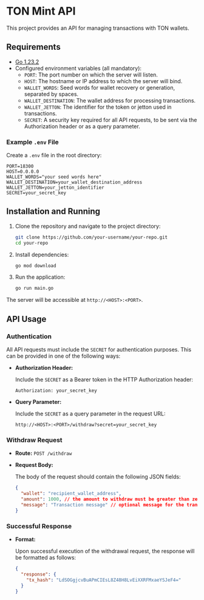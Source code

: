 # TON Mint API

This project provides an API for managing transactions with TON wallets.

## Requirements

- [Go 1.23.2](https://golang.org/dl/)
- Configured environment variables (all mandatory):
  - `PORT`: The port number on which the server will listen.
  - `HOST`: The hostname or IP address to which the server will bind.
  - `WALLET_WORDS`: Seed words for wallet recovery or generation, separated by spaces.
  - `WALLET_DESTINATION`: The wallet address for processing transactions.
  - `WALLET_JETTON`: The identifier for the token or jetton used in transactions.
  - `SECRET`: A security key required for all API requests, to be sent via the Authorization header or as a query parameter.

### Example `.env` File

Create a `.env` file in the root directory:

```env
PORT=18300
HOST=0.0.0.0
WALLET_WORDS="your seed words here"
WALLET_DESTINATION=your_wallet_destination_address
WALLET_JETTON=your_jetton_identifier
SECRET=your_secret_key
```

## Installation and Running

1. Clone the repository and navigate to the project directory:

   ```bash
   git clone https://github.com/your-username/your-repo.git
   cd your-repo
   ```

2. Install dependencies:

   ```bash
   go mod download
   ```

3. Run the application:

   ```bash
   go run main.go
   ```

The server will be accessible at `http://<HOST>:<PORT>`.

## API Usage

### Authentication

All API requests must include the `SECRET` for authentication purposes. This can be provided in one of the following ways:
- **Authorization Header:**

  Include the `SECRET` as a Bearer token in the HTTP Authorization header:
  ```http
  Authorization: your_secret_key
  ```

- **Query Parameter:**

  Include the `SECRET` as a query parameter in the request URL:
  ```http
  http://<HOST>:<PORT>/withdraw?secret=your_secret_key
  ```

### Withdraw Request

- **Route:** `POST /withdraw`
- **Request Body:**

  The body of the request should contain the following JSON fields:

  ```json
  {
    "wallet": "recipient_wallet_address",
    "amount": 1000, // the amount to withdraw must be greater than zero
    "message": "Transaction message" // optional message for the transaction
  }
  ```

### Successful Response

- **Format:**

  Upon successful execution of the withdrawal request, the response will be formatted as follows:

  ```json
  {
    "response": {
      "tx_hash": "LdSOGgjcvBuAPmCIEsL8Z48H8LvEiXXRFMxaeYSJeF4="
    }
  }
  ```